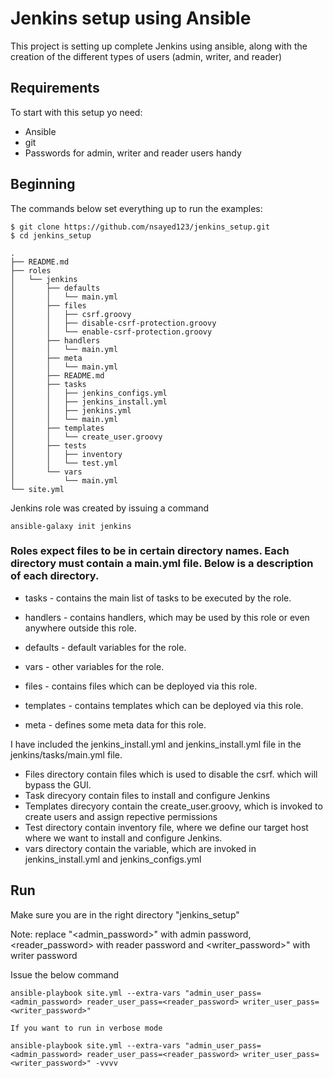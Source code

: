 # Jenkins setup using Ansible
This project is setting up complete Jenkins using ansible, along with the creation of the different types of users (admin, writer, and reader)  

## Requirements
To start with this setup yo need:
* Ansible
* git
* Passwords for admin, writer and reader users handy

## Beginning
The commands below set everything up to run the examples:
```
$ git clone https://github.com/nsayed123/jenkins_setup.git
$ cd jenkins_setup
```
```
.
├── README.md
├── roles
│   └── jenkins
│       ├── defaults
│       │   └── main.yml
│       ├── files
│       │   ├── csrf.groovy
│       │   ├── disable-csrf-protection.groovy
│       │   └── enable-csrf-protection.groovy
│       ├── handlers
│       │   └── main.yml
│       ├── meta
│       │   └── main.yml
│       ├── README.md
│       ├── tasks
│       │   ├── jenkins_configs.yml
│       │   ├── jenkins_install.yml
│       │   ├── jenkins.yml
│       │   └── main.yml
│       ├── templates
│       │   └── create_user.groovy
│       ├── tests
│       │   ├── inventory
│       │   └── test.yml
│       └── vars
│           └── main.yml
└── site.yml
```
Jenkins role was created by issuing a command
```
ansible-galaxy init jenkins
```
### Roles expect files to be in certain directory names. Each directory must contain a main.yml file. Below is a description of each directory.
* tasks - contains the main list of tasks to be executed by the role.

* handlers - contains handlers, which may be used by this role or even anywhere outside this role.

* defaults - default variables for the role.

* vars - other variables for the role.

* files - contains files which can be deployed via this role.

* templates - contains templates which can be deployed via this role.

* meta - defines some meta data for this role.

I have included the jenkins_install.yml and jenkins_install.yml file in the jenkins/tasks/main.yml file.

- Files directory contain files which is used to disable the csrf. which will bypass the GUI.
- Task direcyory contain files to install and configure Jenkins
- Templates direcyory contain the create_user.groovy, which is invoked to create users and assign repective permissions
- Test directory contain inventory file, where we define our target host where we want to install and configure Jenkins.
- vars directory contain the variable, which are invoked in jenkins_install.yml and jenkins_configs.yml

## Run

Make sure you are in the right directory "jenkins_setup"

Note: replace "<admin_password>" with admin password, <reader_password> with reader password and <writer_password>" with writer password

Issue the below command
```
ansible-playbook site.yml --extra-vars "admin_user_pass=<admin_password> reader_user_pass=<reader_password> writer_user_pass=<writer_password>"

If you want to run in verbose mode

ansible-playbook site.yml --extra-vars "admin_user_pass=<admin_password> reader_user_pass=<reader_password> writer_user_pass=<writer_password>" -vvvv
```
